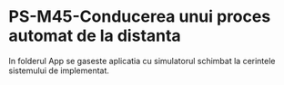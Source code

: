 # PS-M45-Conducerea unui proces automat de la distanta

In folderul App se gaseste aplicatia cu simulatorul schimbat la cerintele sistemului de implementat.
